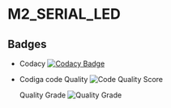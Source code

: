 # M2_SERIAL_LED

## Badges
* Codacy [![Codacy Badge](https://app.codacy.com/project/badge/Grade/ef2aa8bd608e49269fc9d192067269a4)](https://www.codacy.com/gh/dineshkumar-t-dk/M2_SERIAL_LED/dashboard?utm_source=github.com&amp;utm_medium=referral&amp;utm_content=dineshkumar-t-dk/M2_SERIAL_LED&amp;utm_campaign=Badge_Grade)

* Codiga 
 code Quality ![Code Quality Score](https://api.codiga.io/project/33023/score/svg)
 
 
   Quality Grade ![Quality Grade](https://api.codiga.io/project/33023/status/svg)
